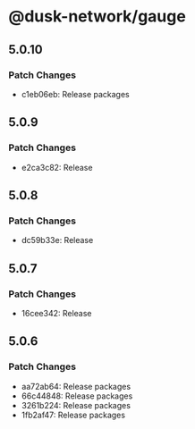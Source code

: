 # @dusk-network/gauge

## 5.0.10

### Patch Changes

- c1eb06eb: Release packages

## 5.0.9

### Patch Changes

- e2ca3c82: Release

## 5.0.8

### Patch Changes

- dc59b33e: Release

## 5.0.7

### Patch Changes

- 16cee342: Release

## 5.0.6

### Patch Changes

- aa72ab64: Release packages
- 66c44848: Release packages
- 3261b224: Release packages
- 1fb2af47: Release packages

